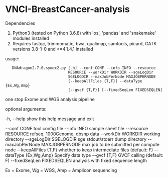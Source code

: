 # VNCI-BreastCancer-analysis

Dependencies
1. Python3 (tested on Python 3.6.8) with 'os', 'pandas' and 'snakemake' modules installed
2. Requires fastqc, trimmomatic, bwa, qualimap, samtools, picard, GATK versions 3.8-1-0 and >=4.1.4.1 installed

usage:

       DNAdragon2.7.0.symec2.py [-h] --conf CONF --info INFO --resource
                                RESOURCE --workDir WORKDIR --sgeLogDir
                                SGELOGDIR --maxJobPerNode MAXJOBPERNODE
                                [--keepAllFiles {T,F}] --dataType {Ex,Wg,Amp}
                                [--gvcf {T,F}] [--fixedSeqLen FIXEDSEQLEN]

one stop Exome and WGS analysis pipeline
  
optional arguments:

  -h, --help            show this help message and exit
  
  --conf CONF           tool config file
  --info INFO           sample sheet file
  --resource RESOURCE   refseq, 1000Genome, dbsnp data
  --workDir WORKDIR     working directory
  --sgeLogDir SGELOGDIR
                        sge stdout/stderr dump directory
  --maxJobPerNode MAXJOBPERNODE
                        max job to be submitted per compute node
  --keepAllFiles {T,F}  whether to keep intermediate files (default: F)
  --dataType {Ex,Wg,Amp}
                        Specify data type
  --gvcf {T,F}          GVCF calling (default: F)
  --fixedSeqLen FIXEDSEQLEN
                        analysis with fixed sequence length

Ex = Exome, Wg = WGS, Amp = Amplicon sequencing

